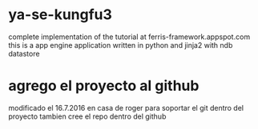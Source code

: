 # ya-se-kungfu3
complete implementation of the tutorial at ferris-framework.appspot.com this is a app engine application written in python and jinja2 with ndb datastore
# agrego el proyecto al github
modificado el 16.7.2016 en casa de roger para soportar el git dentro del proyecto
tambien cree el repo dentro del github